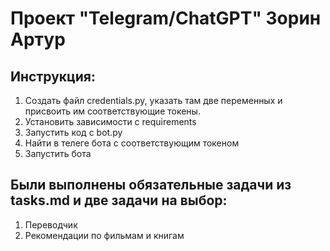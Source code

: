 # Проект "Telegram/ChatGPT" Зорин Артур

## Инструкция:
1) Создать файл credentials.py, указать там две переменных и присвоить им соответствующие токены.
2) Установить зависимости с requirements
3) Запустить код с bot.py
4) Найти в телеге бота с соответствующим токеном
5) Запустить бота

## Были выполнены обязательные задачи из tasks.md и две задачи на выбор:

1) Переводчик
2) Рекомендации по фильмам и книгам
